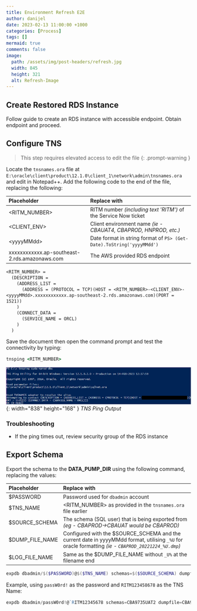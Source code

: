 ```yaml
---
title: Environment Refresh E2E
author: danijel
date: 2023-02-13 11:00:00 +1000
categories: [Process]
tags: []
mermaid: true
comments: false
image:
  path: /assets/img/post-headers/refresh.jpg
  width: 845
  height: 321
  alt: Refresh-Image
---
```


## Create Restored RDS Instance

Follow guide to create an RDS instance with accessible endpoint. Obtain endpoint and proceed.

## Configure TNS

> This step requires elevated access to edit the file
{: .prompt-warning }

Locate the `tnsnames.ora` file at `E:\oracle\client\product\12.1.0\client_1\network\admin\tnsnames.ora` and edit in Notepad++. Add the following code to the end of the file, replacing the following:

| Placeholder | Replace with |
|:------------|:-------------|
| &lt;RITM_NUMBER&gt; | RITM number _(including text 'RITM')_ of the Service Now ticket | 
| &lt;CLIENT_ENV&gt; | Client environment name _(ie - CBAUAT4, CBAPROD, HNPROD, etc.)_ |
| &lt;yyyyMMdd&gt; | Date format in string format of `PS> (Get-Date).ToString('yyyyMMdd')` |
| xxxxxxxxxxxx.ap-southeast-2.rds.amazonaws.com | The AWS provided RDS endpoint |

```
<RITM_NUMBER> =
  (DESCRIPTION =
    (ADDRESS_LIST =
      (ADDRESS = (PROTOCOL = TCP)(HOST = <RITM_NUMBER>-<CLIENT_ENV>-<yyyyMMdd>.xxxxxxxxxxxx.ap-southeast-2.rds.amazonaws.com)(PORT = 1521))
    )
    (CONNECT_DATA =
      (SERVICE_NAME = ORCL)
    )
  )
```

Save the document then open the command prompt and test the connectivity by typing:

```cmd
tnsping <RITM_NUMBER>
```

![Desktop View](/assets/img/2023/02/13/tns-ora-ping.png){: width="838" height="168" }
_TNS Ping Output_

### Troubleshooting

- If the ping times out, review security group of the RDS instance

## Export Schema

Export the schema to the **DATA_PUMP_DIR** using the following command, replacing the values:

| Placeholder | Replace with | 
|:------------|:-------------|
| $PASSWORD | Password used for `dbadmin` account |
| $TNS_NAME | &lt;RITM_NUMBER&gt; as provided in the `tnsnames.ora` file earlier |
| $SOURCE_SCHEMA | The schema (SQL user) that is being exported from _(eg - CBAPROD->CBAUAT would be CBAPROD)_ |
| $DUMP_FILE_NAME | Configured with the $SOURCE_SCHEMA and the current date in yyyyMMdd format, utilising `_%U` for oracle formatting _(ie - `CBAPROD_20221224_%U.dmp`)_ |
| $LOG_FILE_NAME | Same as the $DUMP_FILE_NAME without `_U%` at the filename end |

```powershell
expdb dbadmin/$($PASSWORD)@$($TNS_NAME) schemas=$($SOURCE_SCHEMA) dumpfile=$($DUMP_FILE_NAME).dmp logfile=$($LOG_FILE_NAME).log directory=DATA_PUMP_DIR flashback_time=systimestamp
```

Example, using `passW0rd!` as the password and `RITM123458678` as the TNS Name:

```powershell
expdb dbadmin/passW0rd!@`RITM12345678 schemas=CBA9735UAT2 dumpfile=CBA9735UAT2_20221214_%U.dmp logfile=CBA9735UAT2_20221214.log directory=DATA_PUMP_DIR flashback_time=systimestamp
```
